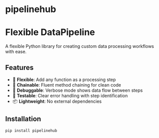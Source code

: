 # pipelinehub
# Flexible DataPipeline

A flexible Python library for creating custom data processing workflows with ease.

## Features

- 🔧 **Flexible**: Add any function as a processing step
- 🔗 **Chainable**: Fluent method chaining for clean code
- 🐛 **Debuggable**: Verbose mode shows data flow between steps
- 🧪 **Testable**: Clear error handling with step identification
- 📦 **Lightweight**: No external dependencies

## Installation
```bash
pip install pipelinehub